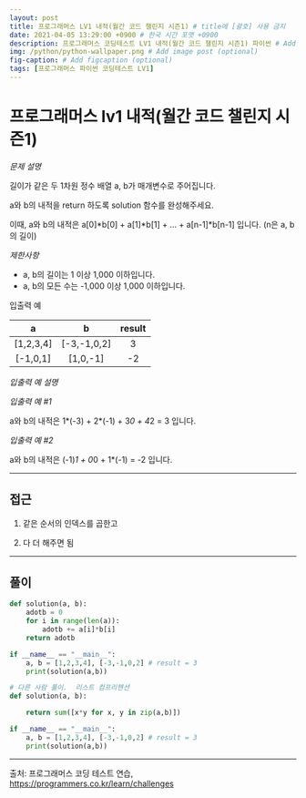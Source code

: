 ```yaml
---
layout: post
title: 프로그래머스 LV1 내적(월간 코드 챌린지 시즌1) # title에 [괄호] 사용 금지
date: 2021-04-05 13:29:00 +0900 # 한국 시간 포맷 +0900
description: 프로그래머스 코딩테스트 LV1 내적(월간 코드 챌린지 시즌1) 파이썬 # Add post description (optional)
img: /python/python-wallpaper.png # Add image post (optional)
fig-caption: # Add figcaption (optional)
tags: [프로그래머스 파이썬 코딩테스트 LV1]
---
```


# 프로그래머스 lv1 내적(월간 코드 챌린지 시즌1)

*문제 설명*<br>

길이가 같은 두 1차원 정수 배열 a, b가 매개변수로 주어집니다. <br>

a와 b의 내적을 return 하도록 solution 함수를 완성해주세요.<br>

이때, a와 b의 내적은 a[0]*b[0] + a[1]*b[1] + ... + a[n-1]*b[n-1] 입니다. (n은 a, b의 길이)<br>

*제한사항*<br>

* a, b의 길이는 1 이상 1,000 이하입니다.<br>
* a, b의 모든 수는 -1,000 이상 1,000 이하입니다.<br>

입출력 예

|a|b|result|
|:---:|:---:|:---:|
|[1,2,3,4]|[-3,-1,0,2]|3|
|[-1,0,1]|[1,0,-1]|-2|

*입출력 예 설명*<br>


*입출력 예 #1*<br>

a와 b의 내적은 1*(-3) + 2*(-1) + 3*0 + 4*2 = 3 입니다.<br>


*입출력 예 #2*<br>

a와 b의 내적은 (-1)*1 + 0*0 + 1*(-1) = -2 입니다.<br>

---

## 접근

1. 같은 순서의 인덱스를 곱한고

2. 다 더 해주면 됨

---

## 풀이

```python
def solution(a, b):
    adotb = 0
    for i in range(len(a)):
        adotb += a[i]*b[i]
    return adotb

if __name__ == "__main__":
    a, b = [1,2,3,4], [-3,-1,0,2] # result = 3
    print(solution(a,b))
```


```python
# 다른 사람 풀이.  리스트 컴프리헨션
def solution(a, b):

    return sum([x*y for x, y in zip(a,b)])

if __name__ == "__main__":
    a, b = [1,2,3,4], [-3,-1,0,2] # result = 3
    print(solution(a,b))
```

---
출처: 프로그래머스 코딩 테스트 연습, https://programmers.co.kr/learn/challenges